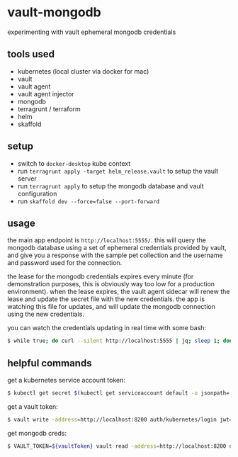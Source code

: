 # vault-mongodb

experimenting with vault ephemeral mongodb credentials

## tools used

- kubernetes (local cluster via docker for mac)
- vault
- vault agent
- vault agent injector
- mongodb
- terragrunt / terraform
- helm
- skaffold

## setup

- switch to `docker-desktop` kube context
- run `terragrunt apply -target helm_release.vault` to setup the vault server
- run `terragrunt apply` to setup the mongodb database and vault configuration
- run `skaffold dev --force=false --port-forward`

## usage

the main app endpoint is `http://localhost:5555/`. this will query the mongodb database using
a set of ephemeral credentials provided by vault, and give you a response with the sample
pet collection and the username and password used for the connection.

the lease for the mongodb credentials expires every minute (for demonstration purposes, this
is obviously way too low for a production environment). when the lease expires, the vault agent
sidecar will renew the lease and update the secret file with the new credentials. the app is watching
this file for updates, and will update the mongodb connection using the new credentials.

you can watch the credentials updating in real time with some bash:

```bash
$ while true; do curl --silent http://localhost:5555 | jq; sleep 1; done
```

## helpful commands

get a kubernetes service account token:

```bash
$ kubectl get secret $(kubectl get serviceaccount default -o jsonpath='{.secrets[0].name}') -o jsonpath='{.data.token}' | base64 -D
```

get a vault token:

```bash
$ vault write -address=http://localhost:8200 auth/kubernetes/login jwt=${serviceAccountToken} role=test -format=json
```

get mongodb creds:

```bash
$ VAULT_TOKEN=${vaultToken} vault read -address=http://localhost:8200 database/creds/mongodb
```
